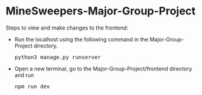 # MineSweepers-Major-Group-Project
Steps to view and make changes to the frontend:
<ul>
  <li> Run the localhost using the following command in the Major-Group-Project directory.<pre>python3 manage.py runserver</pre></li>
  <li> Open a new terminal, go to the Major-Group-Project/frontend directory and run <pre>npm run dev</pre></li>
</ul>